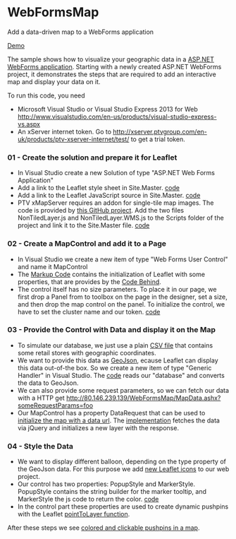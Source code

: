 # WebFormsMap
Add a data-driven map to a WebForms application

[Demo](http://80.146.239.139/WebFormsMap/)

The sample shows how to visualize your geographic data in a [ASP.NET WebForms application](http://www.asp.net/web-forms). Starting with a newly created ASP.NET WebForms project, it demonstrates the steps that are required to add an interactive map and display your data on it.

To run this code, you need

* Microsoft Visual Studio or Visual Studio Express 2013 for Web http://www.visualstudio.com/en-us/products/visual-studio-express-vs.aspx
* An xServer internet token. Go to http://xserver.ptvgroup.com/en-uk/products/ptv-xserver-internet/test/ to get a trial token.

### 01 - Create the solution and prepare it for Leaflet

* In Visual Studio create a new Solution of type "ASP.NET Web Forms Application"
* Add a link to the Leaflet style sheet in  Site.Master. [code](https://github.com/ptv-logistics/WebFormsMap/blob/master/WebFormsMap/Site.Master#L9)
* Add a link to the Leaflet JavaScript source in Site.Master. [code](https://github.com/ptv-logistics/WebFormsMap/blob/master/WebFormsMap/Site.Master#L23)
* PTV xMapServer requires an addon for single-tile map images. The code is provided by [this GitHub project](https://github.com/ptv-logistics/Leaflet.NonTiledLayer). Add the two files NonTiledLayer.js and NonTiledLayer.WMS.js to the Scripts folder of the project and link it to the Site.Master file. [code](https://github.com/ptv-logistics/WebFormsMap/blob/master/WebFormsMap/Site.Master#L24-25)

### 02 - Create a MapControl and add it to a Page
* In Visual Studio we create a new item of type "Web Forms User Control" and name it MapControl
* The [Markup Code](https://github.com/ptv-logistics/WebFormsMap/blob/master/WebFormsMap/MapControl.ascx) contains the initialization of Leaflet with some properties, that are provides by the [Code Behind](https://github.com/ptv-logistics/WebFormsMap/blob/master/WebFormsMap/MapControl.ascx.cs).
* The control itself has no size parameters. To place it in our page, we first drop a Panel from to toolbox on the page in the designer, set a size, and then drop the map control on the panel. To initialize the control, we have to set the cluster name and our token. [code](https://github.com/ptv-logistics/WebFormsMap/blob/master/WebFormsMap/Default.aspx#L29-31#L33)

### 03 - Provide the Control with Data and display it on the Map
* To simulate our database, we just use a plain [CSV file](https://github.com/ptv-logistics/WebFormsMap/blob/master/WebFormsMap/App_Data/Baufeldt.txt) that contains some retail stores with geographic coordinates. 
* We want to provide this data as [GeoJson](http://geojson.org/), ecause Leaflet can display this data out-of-the box. So we create a new item of type "Generic Handler" in Visual Studio. The [code](https://github.com/ptv-logistics/WebFormsMap/blob/master/WebFormsMap/MapData.ashx.cs) reads our "database" and converts the data to GeoJson. 
* We can also provide some request parameters, so we can fetch our data with a HTTP get http://80.146.239.139/WebFormsMap/MapData.ashx?someRequestParams=foo
* Our MapControl has a property DataRequest that can be used to [initialize the map with a data url](https://github.com/ptv-logistics/WebFormsMap/blob/master/WebFormsMap/Default.aspx#L32). The [implementation](https://github.com/ptv-logistics/WebFormsMap/blob/master/WebFormsMap/MapControl.ascx#L19-22) fetches the data via jQuery and initializes a new layer with the response.

### 04 - Style the Data

* We want to display different balloon, depending on the type property of the GeoJson data. For this purpose we add [new Leaflet icons](https://github.com/ptv-logistics/WebFormsMap/tree/master/WebFormsMap/Images/Markers) to our web project.
* Our control has two properties: PopupStyle and MarkerStyle. PopupStyle contains the string builder for the marker tooltip, and MarkerStyle the js code to return the color. [code](https://github.com/ptv-logistics/WebFormsMap/blob/master/WebFormsMap/Default.aspx#L33-35)
* In the control part these properties are used to create dynamic pushpins with the Leaflet [pointToLayer function](https://github.com/ptv-logistics/WebFormsMap/blob/master/WebFormsMap/MapControl.ascx#L24-34).

After these steps we see [colored and clickable pushpins in a map](http://80.146.239.139/WebFormsMap/).
